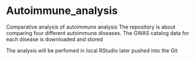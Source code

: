 # Autoimmune_analysis
Comparative analysis of autoimmune analysis
The repository is about comparing four different autoimmune diseases. The GWAS catalog data for each disease is downloaded and stored

The analysis will be perfomed in local RStudio later pushed into the Git
